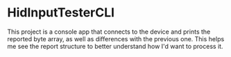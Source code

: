 # HidInputTesterCLI
This project is a console app that connects to the device and prints the reported byte array, as well as differences with the previous one.
This helps me see the report structure to better understand how I'd want to process it.
